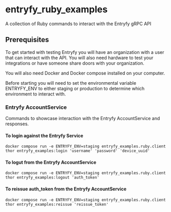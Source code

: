# entryfy_ruby_examples

A collection of Ruby commands to interact with the Entryfy gRPC API

## Prerequisites

To get started with testing Entryfy you will have an organization with a user that can interact with the API. You will also need hardware to test your integrations or have someone share doors with your organization.

You will also need Docker and Docker compose installed on your computer.

Before starting you will need to set the environmental variable ENTRYFY_ENV to either staging or production to determine which environment to interact with.

### Entryfy AccountService

Commands to showcase interaction with the Entryfy AccountService and responses.

#### To login against the Entryfy Service

``docker compose run -e ENTRYFY_ENV=staging entryfy_examples.ruby.client thor entryfy_examples:login 'username' 'password' 'device_uuid'``

#### To logut from the Entryfy AccountService

``docker compose run -e ENTRYFY_ENV=staging entryfy_examples.ruby.client thor entryfy_examples:logout 'auth_token'``

#### To reissue auth_token from the Entryfy AccountService

``docker compose run -e ENTRYFY_ENV=staging entryfy_examples.ruby.client thor entryfy_examples:reissue 'reissue_token'``
